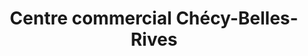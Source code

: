 ---
title: "Centre commercial Chécy-Belles-Rives"
url: /checy/centre-commercial-checy-belles-rives/
shop: centre commercial
---